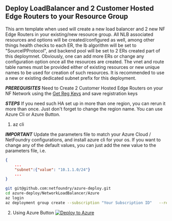 
## Deploy LoadBalancer and 2 Customer Hosted Edge Routers to your Resource Group
This arm template when used will create a new load balancer and 2 new NF Edge Routers in your existing/new resource group. All NLB associated resources and options will be created/configured as well, among other things health checks to each ER, the lb algorithm will be set to "SourceIPProtocol", and backend pool will be set to 2 ERs created part of this deploymnet. Obviously, one can add more ERs or change any configuration option once all the resources are created. The vnet and route table names must be provided either of existing resources or new unique names to be used for creation of such resources. It is recommended to use a new or existing dedicated subnet prefix for this deployment.

***PREREQUISITES***
    Need to Create 2 Customer Hosted Edge Routers on your NF Network using the [Get Reg Keys](https://nfconsole.io/login) and save registration keys

***STEPS***
    If you need such HA set up in more than one region, you can rerun it more than once. Just don't forget to change the region name. You can use Azure Cli or Azure Button.

1. az cli

***IMPORTANT***
    Update the parameters file to match your Azure Cloud / NetFoundry configurations, and install azure cli for your os. If you want to change any of the default values, you can just add the new value to the parameters file, i.e.
```json
{
    ...
    "subnet":{"value": "10.1.1.0/24"}
    ...
}
```
```bash
git git@github.com:netfoundry/azure-deploy.git
cd azure-deploy/NetworkLoadBalancer/Azure
az login
az deployment group create --subscription "Your Subscription ID"   --resource-group "Your RG" --template-file template.json --parameters parameters.json
```
2. Using Azure Button
[![Deploy to Azure](https://azurecomcdn.azureedge.net/mediahandler/acomblog/media/Default/blog/deploybutton.png)](https://portal.azure.com/#create/Microsoft.Template/uri/https%3A%2F%2Fraw.githubusercontent.com%2Fnetfoundry%2Fcloud-network-lb-ingress%2Fmaster%2FAzure%2Ftemplate.json)

